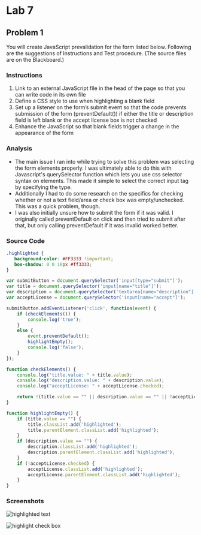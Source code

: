 # Lab 7

## Problem 1

You will create JavaScript prevalidation for the form listed below. Following are the
suggestions of Instructions and Test procedure. (The source files are on the Blackboard.)

### Instructions

1. Link to an external JavaScript file in the head of the page so that you can write
code in its own file
2. Define a CSS style to use when highlighting a blank field
3. Set up a listener on the form’s submit event so that the code prevents submission
of the form (preventDefault()) if either the title or description field is left
blank or the accept license box is not checked
4. Enhance the JavaScript so that blank fields trigger a change in the appearance of
the form

### Analysis

- The main issue I ran into while trying to solve this problem was selecting the form elements properly. I was ultimately able to do this with Javascript's querySelector function which lets you use css selector syntax on elements. This made it simple to select the correct input tag by specifying the type.
- Additionally I had to do some research on the specifics for checking whether or not a text field/area or check box was empty/unchecked. This was a quick problem, though.
- I was also initially unsure how to submit the form if it was valid. I originally called preventDefault on click and then tried to submit after that, but only calling preventDefault if it was invalid worked better.


### Source Code

```css
.highlighted {
   background-color: #FF3333 !important;
   box-shadow: 0 0 10px #ff3333;
}
```

```javascript
var submitButton = document.querySelector('input[type="submit"]');
var title = document.querySelector('input[name="title"]');
var description = document.querySelector('textarea[name="description"]');
var acceptLicense = document.querySelector('input[name="accept"]');

submitButton.addEventListener('click', function(event) {
    if (checkElements()) {
        console.log('true');
    }
    else {
        event.preventDefault();
        highlightEmpty();
        console.log('false');
    }
});

function checkElements() {
    console.log("title.value: " + title.value);
    console.log("description.value: " + description.value);
    console.log("acceptLicense: " + acceptLicense.checked);

    return !(title.value == "" || description.value == "" || !acceptLicense.checked);
}

function highlightEmpty() {
    if (title.value == "") {
        title.classList.add('highlighted');
        title.parentElement.classList.add('highlighted');
    }
    if (description.value == "") {
        description.classList.add('highlighted');
        description.parentElement.classList.add('highlighted');
    }
    if (!acceptLicense.checked) {
        acceptLicense.classList.add('highlighted');
        acceptLicense.parentElement.classList.add('highlighted');
    }
}


```

### Screenshots

![highlighted text](https://ibb.co/XSVFb59)

![highlight check box](https://ibb.co/80QKNJk)
